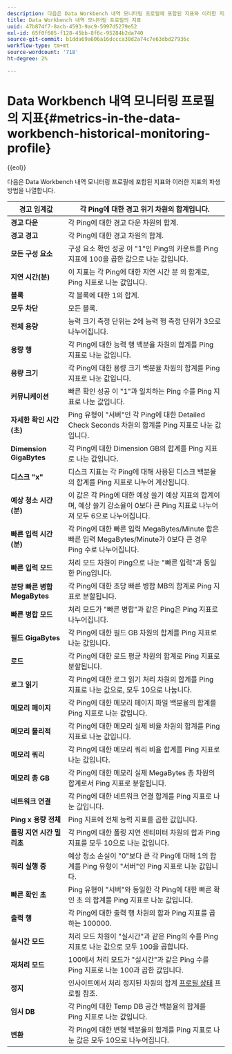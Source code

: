 ```yaml
---
description: 다음은 Data Workbench 내역 모니터링 프로필에 포함된 지표와 이러한 지표의 파생 방법을 나열합니다.
title: Data Workbench 내역 모니터링 프로필의 지표
uuid: 47b874f7-8acb-4593-9ac9-5997d5279e52
exl-id: 65f0f605-f128-45bb-8f6c-95284b2da740
source-git-commit: b1dda69a606a16dccca30d2a74c7e63dbd27936c
workflow-type: tm+mt
source-wordcount: '718'
ht-degree: 2%

---
```


# Data Workbench 내역 모니터링 프로필의 지표{#metrics-in-the-data-workbench-historical-monitoring-profile}

{{eol}}

다음은 Data Workbench 내역 모니터링 프로필에 포함된 지표와 이러한 지표의 파생 방법을 나열합니다.

| **경고 임계값** | 각 Ping에 대한 경고 위기 차원의 합계입니다. |
|---|---|
| **경고 다운** | 각 Ping에 대한 경고 다운 차원의 합계. |
| **경고 경고** | 각 Ping에 대한 경고 차원의 합계. |
| **모든 구성 요소** | 구성 요소 확인 성공 이 &quot;1&quot;인 Ping의 카운트를 Ping 지표에 100을 곱한 값으로 나눈 값입니다. |
| **지연 시간(분)** | 이 지표는 각 Ping에 대한 지연 시간 분 의 합계로, Ping 지표로 나눈 값입니다. |
| **블록** | 각 블록에 대한 1의 합계. |
| **모두 차단** | 모든 블록. |
| **전체 용량** | 능력 크기 측정 단위는 2에 능력 행 측정 단위가 3으로 나누어집니다. |
| **용량 행** | 각 Ping에 대한 능력 행 백분율 차원의 합계를 Ping 지표로 나눈 값입니다. |
| **용량 크기** | 각 Ping에 대한 용량 크기 백분율 차원의 합계를 Ping 지표로 나눈 값입니다. |
| **커뮤니케이션** | 빠른 확인 성공 이 &quot;1&quot;과 일치하는 Ping 수를 Ping 지표로 나눈 값입니다. |
| **자세한 확인 시간(초)** | Ping 유형이 &quot;서버&quot;인 각 Ping에 대한 Detailed Check Seconds 차원의 합계를 Ping 지표로 나눈 값입니다. |
| **Dimension GigaBytes** | 각 Ping에 대한 Dimension GB의 합계를 Ping 지표로 나눈 값입니다. |
| **디스크 &quot;x&quot;** | 디스크 지표는 각 Ping에 대해 사용된 디스크 백분율의 합계를 Ping 지표로 나누어 계산됩니다. |
| **예상 청소 시간(분)** | 이 값은 각 Ping에 대한 예상 쓸기 예상 지표의 합계이며, 예상 쓸기 감소율이 0보다 큰 Ping 지표로 나누어져 모두 6으로 나누어집니다. |
| **빠른 입력 시간(분)** | 각 Ping에 대한 빠른 입력 MegaBytes/Minute 합은 빠른 입력 MegaBytes/Minute가 0보다 큰 경우 Ping 수로 나누어집니다. |
| **빠른 입력 모드** | 처리 모드 차원이 Ping으로 나눈 &quot;빠른 입력&quot;과 동일한 Ping입니다. |
| **분당 빠른 병합 MegaBytes** | 각 Ping에 대한 초당 빠른 병합 MB의 합계로 Ping 지표로 분할됩니다. |
| **빠른 병합 모드** | 처리 모드가 &quot;빠른 병합&quot;과 같은 Ping은 Ping 지표로 나누어집니다. |
| **필드 GigaBytes** | 각 Ping에 대한 필드 GB 차원의 합계를 Ping 지표로 나눈 값입니다. |
| **로드** | 각 Ping에 대한 로드 평균 차원의 합계로 Ping 지표로 분할됩니다. |
| **로그 읽기** | 각 Ping에 대한 로그 읽기 처리 차원의 합계를 Ping 지표로 나눈 값으로, 모두 10으로 나눕니다. |
| **메모리 페이지** | 각 Ping에 대한 메모리 페이지 파일 백분율의 합계를 Ping 지표로 나눈 값입니다. |
| **메모리 물리적** | 각 Ping에 대한 메모리 실제 비율 차원의 합계를 Ping 지표로 나눈 값입니다. |
| **메모리 쿼리** | 각 Ping에 대한 메모리 쿼리 비율 합계를 Ping 지표로 나눈 값입니다. |
| **메모리 총 GB** | 각 Ping에 대한 메모리 실제 MegaBytes 총 차원의 합계로서 Ping 지표로 분할됩니다. |
| **네트워크 연결** | 각 Ping에 대한 네트워크 연결 합계를 Ping 지표로 나눈 값입니다. |
| **Ping x 용량 전체** | Ping 지표에 전체 능력 지표를 곱한 값입니다. |
| **폴링 지연 시간 밀리초** | 각 Ping에 대한 폴링 지연 센티미터 차원의 합과 Ping 지표를 모두 10으로 나눈 값입니다. |
| **쿼리 실행 중** | 예상 청소 손실이 &quot;0&quot;보다 큰 각 Ping에 대해 1의 합계를 Ping 유형이 &quot;서버&quot;인 Ping 지표로 나눈 값입니다. |
| **빠른 확인 초** | Ping 유형이 &quot;서버&quot;와 동일한 각 Ping에 대한 빠른 확인 초 의 합계를 Ping 지표로 나눈 값입니다. |
| **출력 행** | 각 Ping에 대한 출력 행 차원의 합과 Ping 지표를 곱하는 100000. |
| **실시간 모드** | 처리 모드 차원이 &quot;실시간&quot;과 같은 Ping의 수를 Ping 지표로 나눈 값으로 모두 100을 곱합니다. |
| **재처리 모드** | 100에서 처리 모드가 &quot;실시간&quot;과 같은 Ping 수를 Ping 지표로 나눈 100과 곱한 값입니다. |
| **정지** | 인사이트에서 처리 정지된 차원의 합계 [프로필 상태](../../../home/monitoring-installation/monitoring-appendix/monitoring-profile-status.md#concept-d4cd7da41c8a42bab4aea25418264e64) 프로필 참조. |
| **임시 DB** | 각 Ping에 대한 Temp DB 공간 백분율의 합계를 Ping 지표로 나눈 값입니다. |
| **변환** | 각 Ping에 대한 변형 백분율의 합계를 Ping 지표로 나눈 값은 모두 10으로 나누어집니다. |
